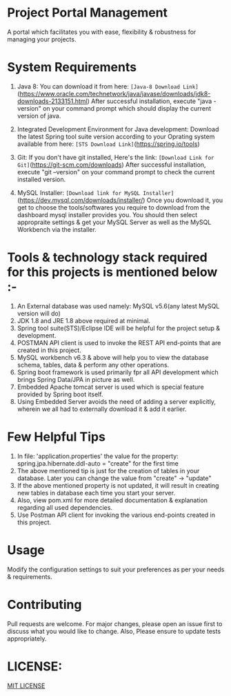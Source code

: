 # Project Portal Management
A portal which facilitates you with ease, flexibility & robustness for managing your projects.

# System Requirements
1) Java 8: You can download it from here: `[Java-8 Download Link]`(https://www.oracle.com/technetwork/java/javase/downloads/jdk8-downloads-2133151.html) 
After successful installation, execute "java -version" on your command prompt which should display the current version of java.

2) Integrated Development Environment for Java development: 
Download the latest Spring tool suite version according to your Oprating system available from here: `[STS Download Link]`(https://spring.io/tools)

3) Git: If you don't have git installed, Here's the link: `[Download Link for Git]`(https://git-scm.com/downloads)
After successful installation, execute "git –version" on your command prompt to check the current installed version.

4) MySQL Installer: `[Download link for MySQL Installer]`(https://dev.mysql.com/downloads/installer/)
Once you download it, you get to choose the tools/softwares you require to download from the dashboard mysql installer provides you.
You should then select appropraite settings & get your MySQL Server as well as the MySQL Workbench via the installer.


# Tools & technology stack required for this projects is mentioned below :-
1) An External database was used namely: MySQL v5.6(any latest MySQL version will do)
2) JDK 1.8 and JRE 1.8 above required at minimal.
3) Spring tool suite(STS)/Eclipse IDE will be helpful for the project setup & development.
4) POSTMAN API client is used to invoke the REST API end-points that are created in this project.
5) MySQL workbench v6.3 & above will help you to view the database schema, tables, data & perform any other operations.
6) Spring boot framework is used primarily fpr all API development which brings Spring Data/JPA in picture as well.
7) Embedded Apache tomcat server is used which is special feature provided by Spring boot itself.
8) Using Embedded Server avoids the need of adding a server explicitly, wherein we all had to externally download it & add it earlier.

# Few Helpful Tips
1) In file: 'application.properties' the value for the property: spring.jpa.hibernate.ddl-auto = "create" for the first time
2) The above mentioned tip is just for the creation of tables in your database. Later you can change the value from "create" -> "update"
3) If the above mentioned property is not updated, it will result in creating new tables in database each time you start your server.
4) Also, view pom.xml for more detailed documentation & explanation regarding all used dependencies.
5) Use Postman API client for invoking the various end-points created in this project.

# Usage
Modify the configuration settings to suit your preferences as per your needs & requirements.

# Contributing
Pull requests are welcome.
For major changes, please open an issue first to discuss what you would like to change.
Also, Please ensure to update tests appropriately.

# LICENSE: 
[MIT LICENSE](https://choosealicense.com/licenses/mit/)
